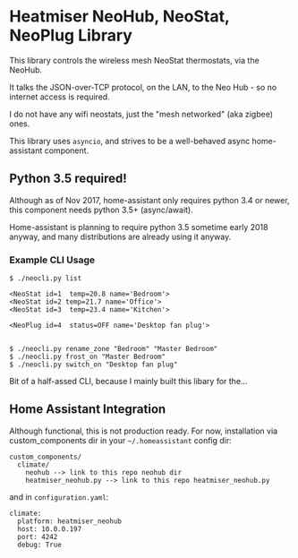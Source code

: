 # Heatmiser NeoHub, NeoStat, NeoPlug Library

This library controls the wireless mesh NeoStat thermostats, via the NeoHub.

It talks the JSON-over-TCP protocol, on the LAN, to the Neo Hub - so no internet
access is required.

I do not have any wifi neostats, just the "mesh networked" (aka zigbee) ones.

This library uses `asyncio`, and strives to be a well-behaved async 
home-assistant component.

## Python 3.5 required!

Although as of Nov 2017, home-assistant only requires python 3.4 or newer,
this component needs python 3.5+ (async/await).

Home-assistant is planning to require python 3.5 sometime early 2018 anyway,
and many distributions are already using it anyway.


### Example CLI Usage

    $ ./neocli.py list

    <NeoStat id=1  temp=20.8 name='Bedroom'>
    <NeoStat id=2 temp=21.7 name='Office'>
    <NeoStat id=3  temp=23.4 name='Kitchen'>

    <NeoPlug id=4  status=OFF name='Desktop fan plug'>


    $ ./neocli.py rename_zone "Bedroom" "Master Bedroom"
    $ ./neocli.py frost_on "Master Bedroom"
    $ ./neocli.py switch_on "Desktop fan plug"

Bit of a half-assed CLI, because I mainly built this libary for the...

## Home Assistant Integration

Although functional, this is not production ready. For now, installation via
custom\_components dir in your `~/.homeassistant` config dir:

    custom_components/
      climate/
        neohub --> link to this repo neohub dir
        heatmiser_neohub.py --> link to this repo heatmiser_neohub.py

and in `configuration.yaml`:

    climate:
      platform: heatmiser_neohub
      host: 10.0.0.197
      port: 4242
      debug: True

